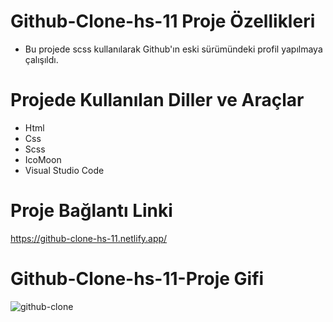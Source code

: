 
# Github-Clone-hs-11 Proje Özellikleri
<ul>
  <li>Bu projede scss kullanılarak Github'ın eski sürümündeki profil yapılmaya çalışıldı.</li>
</ul>

# Projede Kullanılan Diller ve Araçlar

<ul>
  <li>Html</li>
  <li>Css</li>
  <li>Scss</li>
  <li>IcoMoon</li>
  <li>Visual Studio Code</li>
 
</ul>

# Proje Bağlantı Linki
https://github-clone-hs-11.netlify.app/

#  Github-Clone-hs-11-Proje Gifi
![github-clone](https://github.com/mehmet-adgzl22/github-clone-hs-11/assets/169144147/8088517e-3fc7-4b88-95dc-ee3ffa9b3c49)

